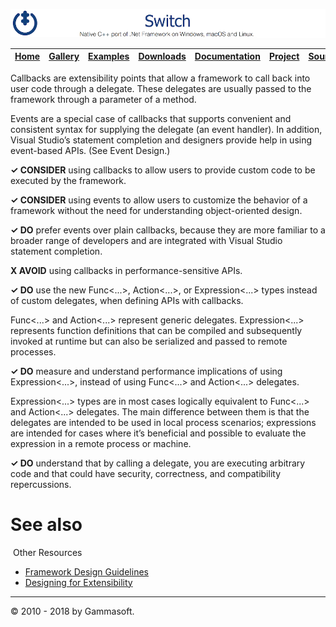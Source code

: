[![Switch Header](Pictures/SwitchNativeC++port.png)](https://gammasoft71.wixsite.com/switch)

| [Home](Home.md) | [Gallery](Gallery.md) | [Examples](Examples.md) | [Downloads](Downloads.md) | [Documentation](Documentation.md) | [Project](https://sourceforge.net/projects/switchpro) | [Source](https://github.com/gammasoft71/switch) | [License](License.md) | [Gammasoft](https://gammasoft71.wixsite.com/gammasoft) |
|-----------------|-----------------------|-------------------------|-------------------------|-----------------------------------|-------------------------------------------------------|-------------------------------------------------|-----------------------|---------------------------------------------------------|

Callbacks are extensibility points that allow a framework to call back into user code through a delegate. These delegates are usually passed to the framework through a parameter of a method.

Events are a special case of callbacks that supports convenient and consistent syntax for supplying the delegate (an event handler). In addition, Visual Studio’s statement completion and designers provide help in using event-based APIs. (See Event Design.)

**✓ CONSIDER** using callbacks to allow users to provide custom code to be executed by the framework.

**✓ CONSIDER** using events to allow users to customize the behavior of a framework without the need for understanding object-oriented design.

**✓ DO** prefer events over plain callbacks, because they are more familiar to a broader range of developers and are integrated with Visual Studio statement completion.

**X AVOID** using callbacks in performance-sensitive APIs.

**✓ DO** use the new Func<...>, Action<...>, or Expression<...> types instead of custom delegates, when defining APIs with callbacks.

Func<...> and Action<...> represent generic delegates. Expression<...> represents function definitions that can be compiled and subsequently invoked at runtime but can also be serialized and passed to remote processes.

**✓ DO** measure and understand performance implications of using Expression<...>, instead of using Func<...> and Action<...> delegates.

Expression<...> types are in most cases logically equivalent to Func<...> and Action<...> delegates. The main difference between them is that the delegates are intended to be used in local process scenarios; expressions are intended for cases where it’s beneficial and possible to evaluate the expression in a remote process or machine.

**✓ DO** understand that by calling a delegate, you are executing arbitrary code and that could have security, correctness, and compatibility repercussions.

# See also
​
Other Resources

* [Framework Design Guidelines](FrameworkDesignGuidelines.md)
* [Designing for Extensibility](DesigningForExtensibility.md)

______________________________________________________________________________________________

© 2010 - 2018 by Gammasoft.
